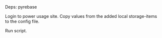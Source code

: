 Deps:
pyrebase

Login to power usage site.
Copy values from the added local storage-items to the config file.

Run script.
